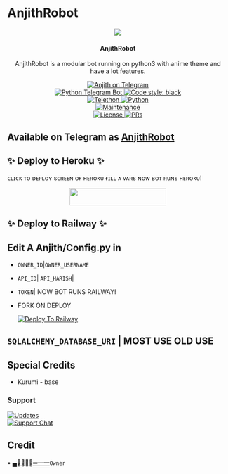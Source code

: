 # AnjithRobot
<p align="center">
  <img src="https://te.legra.ph/file/18b5cd1061adfe09f7459.jpg">
</p>

<h4><p align="center"> AnjithRobot </p></h4>

<p align="center">AnjithRobot is a modular bot running on python3 with anime theme and have a lot features.</p>

<p align="center">
<a href="https://t.me/pokemonmaster856"> <img src="https://img.shields.io/badge/Anjith-blue?&logo=telegram" alt="Anjith on Telegram" /> </a><br>
<a href="https://python-telegram-bot.org"> <img src="https://img.shields.io/badge/PTB-13.10-white?&style=flat-round&logo=github" alt="Python Telegram Bot" /> </a>
<a href="https://github.com/psf/black"><img alt="Code style: black" src="https://img.shields.io/badge/code%20style-black-000000.svg"></a><br>
<a href="https://docs.telethon.dev"> <img src="https://img.shields.io/badge/Telethon-1.24.0-red?&style=flat-round&logo=github" alt="Telethon" /> </a>
<a href="https://docs.python.org"> <img src="https://img.shields.io/badge/Python-3.10.1-purple?&style=flat-round&logo=python" alt="Python" /> </a><br>
<a href="https://github.com/thorthunderbot/AnjithRobot"> <img src="https://img.shields.io/badge/Maintained-Yash-yellow.svg" alt="Maintenance" /> </a><br>
<a href="https://github.com/thorthunderbot/AnjithRobot/blob/main/LICENSE"> <img src="https://img.shields.io/badge/License-GPLv3-blue.svg" alt="License" /> </a>
<a href="https://makeapullrequest.com"> <img src="https://img.shields.io/badge/PRs-Welcome-blue.svg?style=flat-round" alt="PRs" /> </a>
</p>


## Available on Telegram as [AnjithRobot](https://t.me/AnjithRobot)


## ✨ Deploy to Heroku ✨

ᴄʟɪᴄᴋ ᴛᴏ ᴅᴇᴘʟᴏʏ sᴄʀᴇᴇɴ ᴏғ ʜᴇʀᴏᴋᴜ ғɪʟʟ ᴀ ᴠᴀʀs ɴᴏᴡ ʙᴏᴛ ʀᴜɴs ʜᴇʀᴏᴋᴜ!
<p align="center"><a href="https://heroku.com/deploy?template=https://github.com/thorthunderbot/AnjithRobot"> <img src="https://img.shields.io/badge/Deploy%20To%20Heroku-black?style=for-the-badge&logo=heroku"width="220"height="38.45"/></a></p>


## ✨ Deploy to Railway ✨

## Edit A Anjith/Config.py in
- `OWNER_ID`|`OWNER_USERNAME`
- `API_ID`| `API_HARISH`|
- `TOKEN`| NOW BOT RUNS RAILWAY!
- FORK ON DEPLOY

   [![Deploy To Railway](https://railway.app/button.svg)](https://railway.app)


## `SQLALCHEMY_DATABASE_URI` | MOST USE OLD USE


## Special Credits
- Kurumi - base


### Support
<p>
<a href="https://t.me/MyBotsupport"> <img src="https://img.shields.io/badge/Telegram-Updates-blue?&logo=telegram" alt="Updates" /> </a><br>
<a href="https://t.me/BATTLE_GROUP_OF_HEXA"> <img src="https://img.shields.io/badge/Support-Chat-blue?&logo=telegram" alt="Support Chat" /> </a><br>
</p>

## Credit
• [▄︻̷̿┻̿═━一](https://t.me/pokemonmaster856)``Owner``
 
